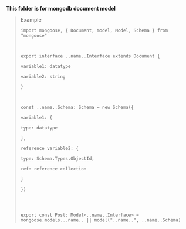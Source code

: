 
**This folder is for mongodb document model**

  

> Example
> 
>     import mongoose, { Document, model, Model, Schema } from "mongoose"
>     
>       
>     
>     export interface ..name..Interface extends Document {
>     
>     variable1: datatype
>     
>     variable2: string
>     
>     }
>     
>       
>     
>     const ..name..Schema: Schema = new Schema({
>     
>     variable1: {
>     
>     type: datatype
>     
>     },
>     
>     reference variable2: {
>     
>     type: Schema.Types.ObjectId,
>     
>     ref: reference collection
>     
>     }
>     
>     })
>     
>       
>       
>     
>     export const Post: Model<..name..Interface> = mongoose.models...name.. || model("..name..", ..name..Schema)

